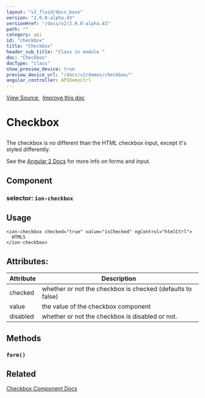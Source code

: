 ```yaml
---
layout: "v2_fluid/docs_base"
version: "2.0.0-alpha.43"
versionHref: "/docs/v2/2.0.0-alpha.43"
path: ""
category: api
id: "checkbox"
title: "Checkbox"
header_sub_title: "Class in module "
doc: "Checkbox"
docType: "class"
show_preview_device: true
preview_device_url: "/docs/v2/demos/checkbox/"
angular_controller: APIDemoCtrl 
---
```





<div class="improve-docs">
<a href='http://github.com/driftyco/ionic2/tree/master/ionic/components/checkbox/checkbox.ts#L4'>
View Source
</a>
&nbsp;
<a href='http://github.com/driftyco/ionic2/edit/master/ionic/components/checkbox/checkbox.ts#L4'>
Improve this doc
</a>
</div>





<h1 class="api-title">


Checkbox






</h1>






<p>The checkbox is no different than the HTML checkbox input, except it&#39;s styled differently.</p>
<p>See the <a href="https://angular.io/docs/js/latest/api/core/Form-interface.html">Angular 2 Docs</a> for more info on forms and input.</p>


<h2>Component</h2>
<h3>selector: <code>ion-checkbox</code></h3>
<!-- @usage tag -->

<h2>Usage</h2>

<pre><code class="lang-html">&lt;ion-checkbox checked=&quot;true&quot; value=&quot;isChecked&quot; ngControl=&quot;htmlCtrl&quot;&gt;
  HTML5
&lt;/ion-checkbox&gt;
</code></pre>




<!-- @property tags -->

<h2>Attributes:</h2>
<table class="table" style="margin:0;">
<thead>
<tr>
<th>Attribute</th>











<th>Description</th>
</tr>
</thead>
<tbody>

<tr>
<td>
checked
</td>



<td>
whether or not the checkbox is checked (defaults to false)
</td>
</tr>

<tr>
<td>
value
</td>



<td>
the value of the checkbox component
</td>
</tr>

<tr>
<td>
disabled
</td>



<td>
whether or not the checkbox is disabled or not.

</td>
</tr>

</tbody>
</table>


<!-- methods on the class -->

<h2>Methods</h2>

<div id="form"></div>

<h3>
<code>form()</code>
  

</h3>










<!-- related link -->

<h2>Related</h2>

<a href='/docs/v2/components#checkbox'>Checkbox Component Docs</a><!-- end content block -->


<!-- end body block -->

